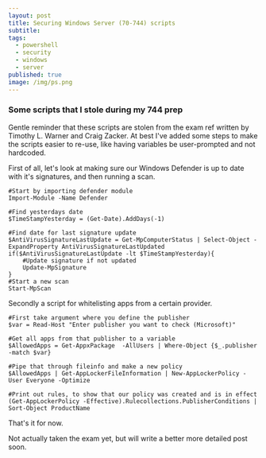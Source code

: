 ```yaml
---
layout: post
title: Securing Windows Server (70-744) scripts
subtitle: 
tags:
  - powershell
  - security
  - windows
  - server
published: true
image: /img/ps.png
---
```


### Some scripts that I stole during my 744 prep

Gentle reminder that these scripts are stolen from the exam ref written by Timothy L. Warner and Craig Zacker.
At best I've added some steps to make the scripts easier to re-use, like having variables be user-prompted and not hardcoded.

First of all, let's look at making sure our Windows Defender is up to date with it's signatures, and then running a scan.

~~~
#Start by importing defender module
Import-Module -Name Defender

#Find yesterdays date
$TimeStampYesterday = (Get-Date).AddDays(-1)

#Find date for last signature update
$AntiVirusSignatureLastUpdate = Get-MpComputerStatus | Select-Object -ExpandProperty AntiVirusSignatureLastUpdated
if($AntiVirusSignatureLastUpdate -lt $TimeStampYesterday){
    #Update signature if not updated
    Update-MpSignature
}
#Start a new scan
Start-MpScan
~~~

Secondly a script for whitelisting apps from a certain provider.

~~~
#First take argument where you define the publisher
$var = Read-Host "Enter publisher you want to check (Microsoft)"

#Get all apps from that publisher to a variable
$AllowedApps = Get-AppxPackage  -AllUsers | Where-Object {$_.publisher -match $var}

#Pipe that through fileinfo and make a new policy
$AllowedApps | Get-AppLockerFileInformation | New-AppLockerPolicy -User Everyone -Optimize

#Print out rules, to show that our policy was created and is in effect
(Get-AppLockerPolicy -Effective).Rulecollections.PublisherConditions | Sort-Object ProductName
~~~

That's it for now.

Not actually taken the exam yet, but will write a better more detailed post soon. 
